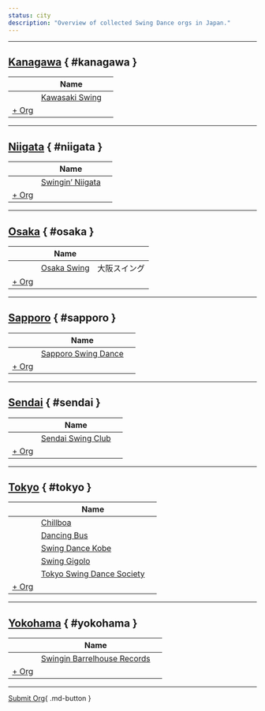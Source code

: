```yaml
---
status: city
description: "Overview of collected Swing Dance orgs in Japan."
---
```


---

## <a id=kanagawa></a>[Kanagawa](#kanagawa) { #kanagawa }

| | Name | |
| --- | --- | --- |
| | [Kawasaki Swing](kawasaki-swing.md) |  |
| [+ Org](https://github.com/swingdance/orgs/issues/new?assignees=&labels=add+org&projects=&template=02-add_entity.yml&title=%5Bja_JP%5D%20%3CName%3E&region=ja_JP&province=Kanagawa&city=Kanagawa)

---

## <a id=niigata></a>[Niigata](#niigata) { #niigata }

| | Name | |
| --- | --- | --- |
| | [Swingin’ Niigata](swingin-niigata.md) |  |
| [+ Org](https://github.com/swingdance/orgs/issues/new?assignees=&labels=add+org&projects=&template=02-add_entity.yml&title=%5Bja_JP%5D%20%3CName%3E&region=ja_JP&province=Niigata&city=Niigata)

---

## <a id=osaka></a>[Osaka](#osaka) { #osaka }

| | Name | |
| --- | --- | --- |
| | [Osaka Swing](osaka-swing.md) | 大阪スイング |
| [+ Org](https://github.com/swingdance/orgs/issues/new?assignees=&labels=add+org&projects=&template=02-add_entity.yml&title=%5Bja_JP%5D%20%3CName%3E&region=ja_JP&province=Osaka&city=Osaka)

---

## <a id=sapporo></a>[Sapporo](#sapporo) { #sapporo }

| | Name | |
| --- | --- | --- |
| | [Sapporo Swing Dance](sapporo-swing-dance.md) |  |
| [+ Org](https://github.com/swingdance/orgs/issues/new?assignees=&labels=add+org&projects=&template=02-add_entity.yml&title=%5Bja_JP%5D%20%3CName%3E&region=ja_JP&province=Sapporo&city=Sapporo)

---

## <a id=sendai></a>[Sendai](#sendai) { #sendai }

| | Name | |
| --- | --- | --- |
| | [Sendai Swing Club](sendai-swing-club.md) |  |
| [+ Org](https://github.com/swingdance/orgs/issues/new?assignees=&labels=add+org&projects=&template=02-add_entity.yml&title=%5Bja_JP%5D%20%3CName%3E&region=ja_JP&province=Sendai&city=Sendai)

---

## <a id=tokyo></a>[Tokyo](#tokyo) { #tokyo }

| | Name | |
| --- | --- | --- |
| | [Chillboa](chillboa.md) |  |
| | [Dancing Bus](dancing-bus.md) |  |
| | [Swing Dance Kobe](swing-dance-kobe.md) |  |
| | [Swing Gigolo](swing-gigolo.md) |  |
| | [Tokyo Swing Dance Society](tokyo-swing-dance-society.md) |  |
| [+ Org](https://github.com/swingdance/orgs/issues/new?assignees=&labels=add+org&projects=&template=02-add_entity.yml&title=%5Bja_JP%5D%20%3CName%3E&region=ja_JP&province=Tokyo&city=Tokyo)

---

## <a id=yokohama></a>[Yokohama](#yokohama) { #yokohama }

| | Name | |
| --- | --- | --- |
| | [Swingin Barrelhouse Records](swingin-barrelhouse-records.md) |  |
| [+ Org](https://github.com/swingdance/orgs/issues/new?assignees=&labels=add+org&projects=&template=02-add_entity.yml&title=%5Bja_JP%5D%20%3CName%3E&region=ja_JP&province=Yokohama&city=Yokohama)

---

[Submit Org](https://github.com/swingdance/orgs/issues/new?assignees=&labels=add+org&projects=&template=02-add_entity.yml&title=%5Bja_JP%5D%20%3CName%3E&region=ja_JP&province=&city=){ .md-button }
